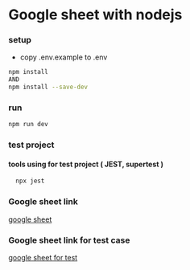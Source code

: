 # Google sheet with nodejs

### setup

* copy .env.example to .env

```sh
npm install
AND
npm install --save-dev
```

### run
```sh
npm run dev
```

### test project
#### tools using for test project ( JEST, supertest )
```sh
  npx jest
```


### Google sheet link
[google sheet](https://docs.google.com/spreadsheets/d/1jklSrAujnQ2H7gW-SXkVt81kADDdlwNkhWphkd6p4rc/edit?usp=sharing)


### Google sheet link for test case
[google sheet for test](https://docs.google.com/spreadsheets/d/1s2PlBXfM8LFUAixB52xsc_fIQxDJ5EXIMGjTaFiz-Z4/edit?usp=sharing)



